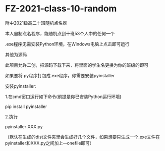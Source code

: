 # FZ-2021-class-10-random
附中2021级高二十班随机点名器  

本人自制点名程序，能随机点到十班53个人中的任何一个  

.exe程序无需安装Python环境，在Windows电脑上点击即可运行  

其他为源码  

此项目允许二创，把源码下载下来，将里面的学生名更换为你的班级的即可  

如果要将.py程序打包成.exe程序，你需要安装pyinstaller  


安装pyinstaller:  

1.在cmd窗口运行如下命令(前提是你已安装Python运行环境)  

pip install pyinstaller  
  
2.执行  

pyinstaller XXX.py  
  
（默认在生成的dist文件夹里会生成好几个文件，如果想要只生成一个.exe文件在pyinstaller和XXX.py之间加上--onefile即可）  

